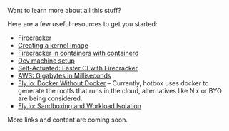 Want to learn more about all this stuff?

Here are a few useful resources to get you started:

- [Firecracker](https://firecracker-microvm.github.io/)
- [Creating a kernel image](https://github.com/firecracker-microvm/firecracker/blob/main/docs/rootfs-and-kernel-setup.md#creating-a-kernel-image)
- [Firecracker in containers with containerd](https://github.com/firecracker-microvm/firecracker-containerd/blob/main/docs/getting-started.md)
- [Dev machine setup](https://github.com/firecracker-microvm/firecracker/blob/main/docs/dev-machine-setup.md)
- [Self-Actuated: Faster CI with Firecracker](https://blog.alexellis.io/blazing-fast-ci-with-microvms/)
- [AWS: Gigabytes in Milliseconds](https://www.youtube.com/watch?app=desktop&v=A-7j0QlGwFk)
- [Fly.io: Docker Without Docker](https://fly.io/blog/docker-without-docker/) – Currently, hotbox uses docker to generate the rootfs that runs in the cloud, alternatives like Nix or BYO are being considered.
- [Fly.io: Sandboxing and Workload Isolation](https://fly.io/blog/sandboxing-and-workload-isolation/)

More links and content are coming soon.
